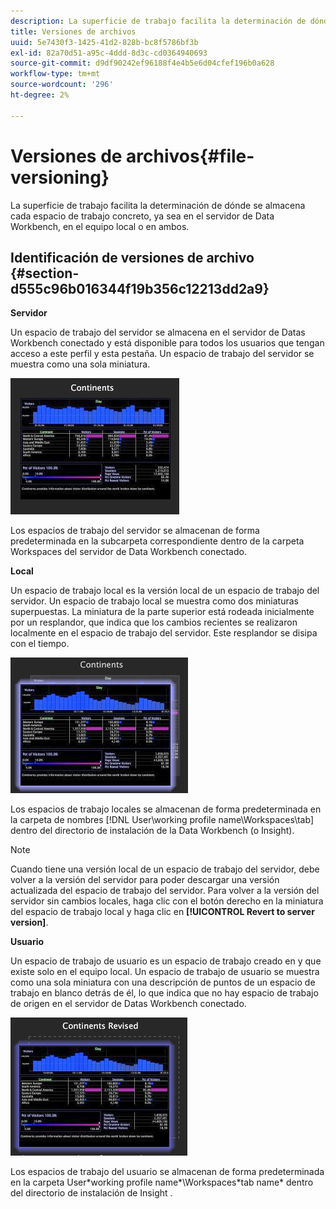 ```yaml
---
description: La superficie de trabajo facilita la determinación de dónde se almacena cada espacio de trabajo concreto, ya sea en el servidor de Data Workbench, en el equipo local o en ambos.
title: Versiones de archivos
uuid: 5e7430f3-1425-41d2-828b-bc8f5786bf3b
exl-id: 82a70d51-a95c-4ddd-8d3c-cd0364940693
source-git-commit: d9df90242ef96188f4e4b5e6d04cfef196b0a628
workflow-type: tm+mt
source-wordcount: '296'
ht-degree: 2%

---
```


# Versiones de archivos{#file-versioning}

La superficie de trabajo facilita la determinación de dónde se almacena cada espacio de trabajo concreto, ya sea en el servidor de Data Workbench, en el equipo local o en ambos.

## Identificación de versiones de archivo {#section-d555c96b016344f19b356c12213dd2a9}

**Servidor**

Un espacio de trabajo del servidor se almacena en el servidor de Datas Workbench conectado y está disponible para todos los usuarios que tengan acceso a este perfil y esta pestaña. Un espacio de trabajo del servidor se muestra como una sola miniatura.

![](assets/wsp_thumb_server.png)

Los espacios de trabajo del servidor se almacenan de forma predeterminada en la subcarpeta correspondiente dentro de la carpeta Workspaces del servidor de Data Workbench conectado.

**Local**

Un espacio de trabajo local es la versión local de un espacio de trabajo del servidor. Un espacio de trabajo local se muestra como dos miniaturas superpuestas. La miniatura de la parte superior está rodeada inicialmente por un resplandor, que indica que los cambios recientes se realizaron localmente en el espacio de trabajo del servidor. Este resplandor se disipa con el tiempo.

![](assets/wsp_thumb_local.png)

Los espacios de trabajo locales se almacenan de forma predeterminada en la carpeta de nombres [!DNL User\working profile name\Workspaces\tab] dentro del directorio de instalación de la Data Workbench (o Insight).

>[!NOTE]
>
>Cuando tiene una versión local de un espacio de trabajo del servidor, debe volver a la versión del servidor para poder descargar una versión actualizada del espacio de trabajo del servidor. Para volver a la versión del servidor sin cambios locales, haga clic con el botón derecho en la miniatura del espacio de trabajo local y haga clic en **[!UICONTROL Revert to server version]**.

**Usuario**

Un espacio de trabajo de usuario es un espacio de trabajo creado en y que existe solo en el equipo local. Un espacio de trabajo de usuario se muestra como una sola miniatura con una descripción de puntos de un espacio de trabajo en blanco detrás de él, lo que indica que no hay espacio de trabajo de origen en el servidor de Datas Workbench conectado.

![](assets/wsp_thumb_user.png)

Los espacios de trabajo del usuario se almacenan de forma predeterminada en la carpeta User\*working profile name*\Workspaces\*tab name* dentro del directorio de instalación de Insight .
